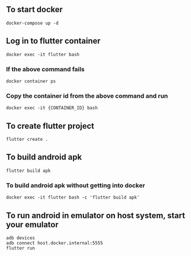 ## To start docker
```docker-compose up -d```

## Log in to flutter container
```docker exec -it flutter bash```

### If the above command fails
```docker container ps```
### Copy the container id from the above command and run
```docker exec -it {CONTAINER_ID} bash```

## To create flutter project
```flutter create .```

## To build android apk
```flutter build apk```

### To build android apk without getting into docker
```docker exec -it flutter bash -c 'flutter build apk'```

## To run android in emulator on host system, start your emulator
```
adb devices
adb connect host.docker.internal:5555
flutter run
```